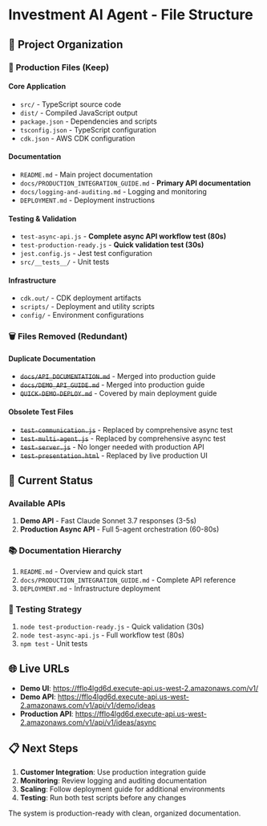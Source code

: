 # Investment AI Agent - File Structure

## 📁 Project Organization

### 🚀 **Production Files (Keep)**

#### Core Application
- `src/` - TypeScript source code
- `dist/` - Compiled JavaScript output
- `package.json` - Dependencies and scripts
- `tsconfig.json` - TypeScript configuration
- `cdk.json` - AWS CDK configuration

#### Documentation
- `README.md` - Main project documentation
- `docs/PRODUCTION_INTEGRATION_GUIDE.md` - **Primary API documentation**
- `docs/logging-and-auditing.md` - Logging and monitoring
- `DEPLOYMENT.md` - Deployment instructions

#### Testing & Validation
- `test-async-api.js` - **Complete async API workflow test (80s)**
- `test-production-ready.js` - **Quick validation test (30s)**
- `jest.config.js` - Jest test configuration
- `src/__tests__/` - Unit tests

#### Infrastructure
- `cdk.out/` - CDK deployment artifacts
- `scripts/` - Deployment and utility scripts
- `config/` - Environment configurations

### 🗑️ **Files Removed (Redundant)**

#### Duplicate Documentation
- ~~`docs/API_DOCUMENTATION.md`~~ - Merged into production guide
- ~~`docs/DEMO_API_GUIDE.md`~~ - Merged into production guide
- ~~`QUICK-DEMO-DEPLOY.md`~~ - Covered by main deployment guide

#### Obsolete Test Files
- ~~`test-communication.js`~~ - Replaced by comprehensive async test
- ~~`test-multi-agent.js`~~ - Replaced by comprehensive async test
- ~~`test-server.js`~~ - No longer needed with production API
- ~~`test-presentation.html`~~ - Replaced by live production UI

## 🎯 **Current Status**

### Available APIs
1. **Demo API** - Fast Claude Sonnet 3.7 responses (3-5s)
2. **Production Async API** - Full 5-agent orchestration (60-80s)

### 📚 Documentation Hierarchy
1. `README.md` - Overview and quick start
2. `docs/PRODUCTION_INTEGRATION_GUIDE.md` - Complete API reference
3. `DEPLOYMENT.md` - Infrastructure deployment

### 🧪 Testing Strategy
1. `node test-production-ready.js` - Quick validation (30s)
2. `node test-async-api.js` - Full workflow test (80s)
3. `npm test` - Unit tests

## 🌐 **Live URLs**

- **Demo UI**: https://fflo4lgd6d.execute-api.us-west-2.amazonaws.com/v1/
- **Demo API**: https://fflo4lgd6d.execute-api.us-west-2.amazonaws.com/v1/api/v1/demo/ideas
- **Production API**: https://fflo4lgd6d.execute-api.us-west-2.amazonaws.com/v1/api/v1/ideas/async

## 📋 **Next Steps**

1. **Customer Integration**: Use production integration guide
2. **Monitoring**: Review logging and auditing documentation
3. **Scaling**: Follow deployment guide for additional environments
4. **Testing**: Run both test scripts before any changes

The system is production-ready with clean, organized documentation.